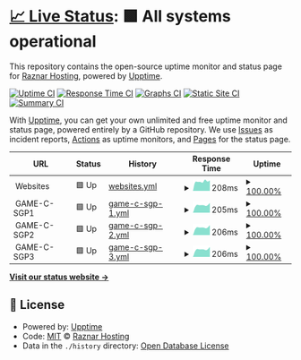 # [📈 Live Status](https://uptime.raznar.id): <!--live status--> **🟩 All systems operational**

This repository contains the open-source uptime monitor and status page for [Raznar Hosting](https://raznar.id/), powered by [Upptime](https://github.com/upptime/upptime).

[![Uptime CI](https://github.com/Raznar-Hosting/uptime-monitor/workflows/Uptime%20CI/badge.svg)](https://github.com/Raznar-Hosting/uptime-monitor/actions?query=workflow%3A%22Uptime+CI%22)
[![Response Time CI](https://github.com/Raznar-Hosting/uptime-monitor/workflows/Response%20Time%20CI/badge.svg)](https://github.com/Raznar-Hosting/uptime-monitor/actions?query=workflow%3A%22Response+Time+CI%22)
[![Graphs CI](https://github.com/Raznar-Hosting/uptime-monitor/workflows/Graphs%20CI/badge.svg)](https://github.com/Raznar-Hosting/uptime-monitor/actions?query=workflow%3A%22Graphs+CI%22)
[![Static Site CI](https://github.com/Raznar-Hosting/uptime-monitor/workflows/Static%20Site%20CI/badge.svg)](https://github.com/Raznar-Hosting/uptime-monitor/actions?query=workflow%3A%22Static+Site+CI%22)
[![Summary CI](https://github.com/Raznar-Hosting/uptime-monitor/workflows/Summary%20CI/badge.svg)](https://github.com/Raznar-Hosting/uptime-monitor/actions?query=workflow%3A%22Summary+CI%22)

With [Upptime](https://upptime.js.org), you can get your own unlimited and free uptime monitor and status page, powered entirely by a GitHub repository. We use [Issues](https://github.com/Raznar-Hosting/uptime-monitor/issues) as incident reports, [Actions](https://github.com/Raznar-Hosting/uptime-monitor/actions) as uptime monitors, and [Pages](https://uptime.raznar.id) for the status page.

<!--start: status pages-->
<!-- This summary is generated by Upptime (https://github.com/upptime/upptime) -->
<!-- Do not edit this manually, your changes will be overwritten -->
<!-- prettier-ignore -->
| URL | Status | History | Response Time | Uptime |
| --- | ------ | ------- | ------------- | ------ |
| <img alt="" src="https://favicons.githubusercontent.com/null" height="13"> Websites | 🟩 Up | [websites.yml](https://github.com/Raznar-Hosting/uptime-monitor/commits/HEAD/history/websites.yml) | <details><summary><img alt="Response time graph" src="./graphs/websites/response-time-week.png" height="20"> 208ms</summary><br><a href="https://uptime.raznar.id/history/websites"><img alt="Response time 207" src="https://img.shields.io/endpoint?url=https%3A%2F%2Fraw.githubusercontent.com%2FRaznar-Hosting%2Fuptime-monitor%2FHEAD%2Fapi%2Fwebsites%2Fresponse-time.json"></a><br><a href="https://uptime.raznar.id/history/websites"><img alt="24-hour response time 229" src="https://img.shields.io/endpoint?url=https%3A%2F%2Fraw.githubusercontent.com%2FRaznar-Hosting%2Fuptime-monitor%2FHEAD%2Fapi%2Fwebsites%2Fresponse-time-day.json"></a><br><a href="https://uptime.raznar.id/history/websites"><img alt="7-day response time 208" src="https://img.shields.io/endpoint?url=https%3A%2F%2Fraw.githubusercontent.com%2FRaznar-Hosting%2Fuptime-monitor%2FHEAD%2Fapi%2Fwebsites%2Fresponse-time-week.json"></a><br><a href="https://uptime.raznar.id/history/websites"><img alt="30-day response time 206" src="https://img.shields.io/endpoint?url=https%3A%2F%2Fraw.githubusercontent.com%2FRaznar-Hosting%2Fuptime-monitor%2FHEAD%2Fapi%2Fwebsites%2Fresponse-time-month.json"></a><br><a href="https://uptime.raznar.id/history/websites"><img alt="1-year response time 207" src="https://img.shields.io/endpoint?url=https%3A%2F%2Fraw.githubusercontent.com%2FRaznar-Hosting%2Fuptime-monitor%2FHEAD%2Fapi%2Fwebsites%2Fresponse-time-year.json"></a></details> | <details><summary><a href="https://uptime.raznar.id/history/websites">100.00%</a></summary><a href="https://uptime.raznar.id/history/websites"><img alt="All-time uptime 100.00%" src="https://img.shields.io/endpoint?url=https%3A%2F%2Fraw.githubusercontent.com%2FRaznar-Hosting%2Fuptime-monitor%2FHEAD%2Fapi%2Fwebsites%2Fuptime.json"></a><br><a href="https://uptime.raznar.id/history/websites"><img alt="24-hour uptime 100.00%" src="https://img.shields.io/endpoint?url=https%3A%2F%2Fraw.githubusercontent.com%2FRaznar-Hosting%2Fuptime-monitor%2FHEAD%2Fapi%2Fwebsites%2Fuptime-day.json"></a><br><a href="https://uptime.raznar.id/history/websites"><img alt="7-day uptime 100.00%" src="https://img.shields.io/endpoint?url=https%3A%2F%2Fraw.githubusercontent.com%2FRaznar-Hosting%2Fuptime-monitor%2FHEAD%2Fapi%2Fwebsites%2Fuptime-week.json"></a><br><a href="https://uptime.raznar.id/history/websites"><img alt="30-day uptime 100.00%" src="https://img.shields.io/endpoint?url=https%3A%2F%2Fraw.githubusercontent.com%2FRaznar-Hosting%2Fuptime-monitor%2FHEAD%2Fapi%2Fwebsites%2Fuptime-month.json"></a><br><a href="https://uptime.raznar.id/history/websites"><img alt="1-year uptime 100.00%" src="https://img.shields.io/endpoint?url=https%3A%2F%2Fraw.githubusercontent.com%2FRaznar-Hosting%2Fuptime-monitor%2FHEAD%2Fapi%2Fwebsites%2Fuptime-year.json"></a></details>
| <img alt="" src="https://favicons.githubusercontent.com/null" height="13"> GAME-C-SGP1 | 🟩 Up | [game-c-sgp-1.yml](https://github.com/Raznar-Hosting/uptime-monitor/commits/HEAD/history/game-c-sgp-1.yml) | <details><summary><img alt="Response time graph" src="./graphs/game-c-sgp-1/response-time-week.png" height="20"> 205ms</summary><br><a href="https://uptime.raznar.id/history/game-c-sgp-1"><img alt="Response time 215" src="https://img.shields.io/endpoint?url=https%3A%2F%2Fraw.githubusercontent.com%2FRaznar-Hosting%2Fuptime-monitor%2FHEAD%2Fapi%2Fgame-c-sgp-1%2Fresponse-time.json"></a><br><a href="https://uptime.raznar.id/history/game-c-sgp-1"><img alt="24-hour response time 0" src="https://img.shields.io/endpoint?url=https%3A%2F%2Fraw.githubusercontent.com%2FRaznar-Hosting%2Fuptime-monitor%2FHEAD%2Fapi%2Fgame-c-sgp-1%2Fresponse-time-day.json"></a><br><a href="https://uptime.raznar.id/history/game-c-sgp-1"><img alt="7-day response time 205" src="https://img.shields.io/endpoint?url=https%3A%2F%2Fraw.githubusercontent.com%2FRaznar-Hosting%2Fuptime-monitor%2FHEAD%2Fapi%2Fgame-c-sgp-1%2Fresponse-time-week.json"></a><br><a href="https://uptime.raznar.id/history/game-c-sgp-1"><img alt="30-day response time 207" src="https://img.shields.io/endpoint?url=https%3A%2F%2Fraw.githubusercontent.com%2FRaznar-Hosting%2Fuptime-monitor%2FHEAD%2Fapi%2Fgame-c-sgp-1%2Fresponse-time-month.json"></a><br><a href="https://uptime.raznar.id/history/game-c-sgp-1"><img alt="1-year response time 215" src="https://img.shields.io/endpoint?url=https%3A%2F%2Fraw.githubusercontent.com%2FRaznar-Hosting%2Fuptime-monitor%2FHEAD%2Fapi%2Fgame-c-sgp-1%2Fresponse-time-year.json"></a></details> | <details><summary><a href="https://uptime.raznar.id/history/game-c-sgp-1">100.00%</a></summary><a href="https://uptime.raznar.id/history/game-c-sgp-1"><img alt="All-time uptime 99.95%" src="https://img.shields.io/endpoint?url=https%3A%2F%2Fraw.githubusercontent.com%2FRaznar-Hosting%2Fuptime-monitor%2FHEAD%2Fapi%2Fgame-c-sgp-1%2Fuptime.json"></a><br><a href="https://uptime.raznar.id/history/game-c-sgp-1"><img alt="24-hour uptime 100.00%" src="https://img.shields.io/endpoint?url=https%3A%2F%2Fraw.githubusercontent.com%2FRaznar-Hosting%2Fuptime-monitor%2FHEAD%2Fapi%2Fgame-c-sgp-1%2Fuptime-day.json"></a><br><a href="https://uptime.raznar.id/history/game-c-sgp-1"><img alt="7-day uptime 100.00%" src="https://img.shields.io/endpoint?url=https%3A%2F%2Fraw.githubusercontent.com%2FRaznar-Hosting%2Fuptime-monitor%2FHEAD%2Fapi%2Fgame-c-sgp-1%2Fuptime-week.json"></a><br><a href="https://uptime.raznar.id/history/game-c-sgp-1"><img alt="30-day uptime 100.00%" src="https://img.shields.io/endpoint?url=https%3A%2F%2Fraw.githubusercontent.com%2FRaznar-Hosting%2Fuptime-monitor%2FHEAD%2Fapi%2Fgame-c-sgp-1%2Fuptime-month.json"></a><br><a href="https://uptime.raznar.id/history/game-c-sgp-1"><img alt="1-year uptime 99.95%" src="https://img.shields.io/endpoint?url=https%3A%2F%2Fraw.githubusercontent.com%2FRaznar-Hosting%2Fuptime-monitor%2FHEAD%2Fapi%2Fgame-c-sgp-1%2Fuptime-year.json"></a></details>
| <img alt="" src="https://favicons.githubusercontent.com/null" height="13"> GAME-C-SGP2 | 🟩 Up | [game-c-sgp-2.yml](https://github.com/Raznar-Hosting/uptime-monitor/commits/HEAD/history/game-c-sgp-2.yml) | <details><summary><img alt="Response time graph" src="./graphs/game-c-sgp-2/response-time-week.png" height="20"> 206ms</summary><br><a href="https://uptime.raznar.id/history/game-c-sgp-2"><img alt="Response time 217" src="https://img.shields.io/endpoint?url=https%3A%2F%2Fraw.githubusercontent.com%2FRaznar-Hosting%2Fuptime-monitor%2FHEAD%2Fapi%2Fgame-c-sgp-2%2Fresponse-time.json"></a><br><a href="https://uptime.raznar.id/history/game-c-sgp-2"><img alt="24-hour response time 0" src="https://img.shields.io/endpoint?url=https%3A%2F%2Fraw.githubusercontent.com%2FRaznar-Hosting%2Fuptime-monitor%2FHEAD%2Fapi%2Fgame-c-sgp-2%2Fresponse-time-day.json"></a><br><a href="https://uptime.raznar.id/history/game-c-sgp-2"><img alt="7-day response time 206" src="https://img.shields.io/endpoint?url=https%3A%2F%2Fraw.githubusercontent.com%2FRaznar-Hosting%2Fuptime-monitor%2FHEAD%2Fapi%2Fgame-c-sgp-2%2Fresponse-time-week.json"></a><br><a href="https://uptime.raznar.id/history/game-c-sgp-2"><img alt="30-day response time 201" src="https://img.shields.io/endpoint?url=https%3A%2F%2Fraw.githubusercontent.com%2FRaznar-Hosting%2Fuptime-monitor%2FHEAD%2Fapi%2Fgame-c-sgp-2%2Fresponse-time-month.json"></a><br><a href="https://uptime.raznar.id/history/game-c-sgp-2"><img alt="1-year response time 217" src="https://img.shields.io/endpoint?url=https%3A%2F%2Fraw.githubusercontent.com%2FRaznar-Hosting%2Fuptime-monitor%2FHEAD%2Fapi%2Fgame-c-sgp-2%2Fresponse-time-year.json"></a></details> | <details><summary><a href="https://uptime.raznar.id/history/game-c-sgp-2">100.00%</a></summary><a href="https://uptime.raznar.id/history/game-c-sgp-2"><img alt="All-time uptime 99.95%" src="https://img.shields.io/endpoint?url=https%3A%2F%2Fraw.githubusercontent.com%2FRaznar-Hosting%2Fuptime-monitor%2FHEAD%2Fapi%2Fgame-c-sgp-2%2Fuptime.json"></a><br><a href="https://uptime.raznar.id/history/game-c-sgp-2"><img alt="24-hour uptime 100.00%" src="https://img.shields.io/endpoint?url=https%3A%2F%2Fraw.githubusercontent.com%2FRaznar-Hosting%2Fuptime-monitor%2FHEAD%2Fapi%2Fgame-c-sgp-2%2Fuptime-day.json"></a><br><a href="https://uptime.raznar.id/history/game-c-sgp-2"><img alt="7-day uptime 100.00%" src="https://img.shields.io/endpoint?url=https%3A%2F%2Fraw.githubusercontent.com%2FRaznar-Hosting%2Fuptime-monitor%2FHEAD%2Fapi%2Fgame-c-sgp-2%2Fuptime-week.json"></a><br><a href="https://uptime.raznar.id/history/game-c-sgp-2"><img alt="30-day uptime 100.00%" src="https://img.shields.io/endpoint?url=https%3A%2F%2Fraw.githubusercontent.com%2FRaznar-Hosting%2Fuptime-monitor%2FHEAD%2Fapi%2Fgame-c-sgp-2%2Fuptime-month.json"></a><br><a href="https://uptime.raznar.id/history/game-c-sgp-2"><img alt="1-year uptime 99.95%" src="https://img.shields.io/endpoint?url=https%3A%2F%2Fraw.githubusercontent.com%2FRaznar-Hosting%2Fuptime-monitor%2FHEAD%2Fapi%2Fgame-c-sgp-2%2Fuptime-year.json"></a></details>
| <img alt="" src="https://favicons.githubusercontent.com/null" height="13"> GAME-C-SGP3 | 🟩 Up | [game-c-sgp-3.yml](https://github.com/Raznar-Hosting/uptime-monitor/commits/HEAD/history/game-c-sgp-3.yml) | <details><summary><img alt="Response time graph" src="./graphs/game-c-sgp-3/response-time-week.png" height="20"> 206ms</summary><br><a href="https://uptime.raznar.id/history/game-c-sgp-3"><img alt="Response time 208" src="https://img.shields.io/endpoint?url=https%3A%2F%2Fraw.githubusercontent.com%2FRaznar-Hosting%2Fuptime-monitor%2FHEAD%2Fapi%2Fgame-c-sgp-3%2Fresponse-time.json"></a><br><a href="https://uptime.raznar.id/history/game-c-sgp-3"><img alt="24-hour response time 0" src="https://img.shields.io/endpoint?url=https%3A%2F%2Fraw.githubusercontent.com%2FRaznar-Hosting%2Fuptime-monitor%2FHEAD%2Fapi%2Fgame-c-sgp-3%2Fresponse-time-day.json"></a><br><a href="https://uptime.raznar.id/history/game-c-sgp-3"><img alt="7-day response time 206" src="https://img.shields.io/endpoint?url=https%3A%2F%2Fraw.githubusercontent.com%2FRaznar-Hosting%2Fuptime-monitor%2FHEAD%2Fapi%2Fgame-c-sgp-3%2Fresponse-time-week.json"></a><br><a href="https://uptime.raznar.id/history/game-c-sgp-3"><img alt="30-day response time 202" src="https://img.shields.io/endpoint?url=https%3A%2F%2Fraw.githubusercontent.com%2FRaznar-Hosting%2Fuptime-monitor%2FHEAD%2Fapi%2Fgame-c-sgp-3%2Fresponse-time-month.json"></a><br><a href="https://uptime.raznar.id/history/game-c-sgp-3"><img alt="1-year response time 208" src="https://img.shields.io/endpoint?url=https%3A%2F%2Fraw.githubusercontent.com%2FRaznar-Hosting%2Fuptime-monitor%2FHEAD%2Fapi%2Fgame-c-sgp-3%2Fresponse-time-year.json"></a></details> | <details><summary><a href="https://uptime.raznar.id/history/game-c-sgp-3">100.00%</a></summary><a href="https://uptime.raznar.id/history/game-c-sgp-3"><img alt="All-time uptime 100.00%" src="https://img.shields.io/endpoint?url=https%3A%2F%2Fraw.githubusercontent.com%2FRaznar-Hosting%2Fuptime-monitor%2FHEAD%2Fapi%2Fgame-c-sgp-3%2Fuptime.json"></a><br><a href="https://uptime.raznar.id/history/game-c-sgp-3"><img alt="24-hour uptime 100.00%" src="https://img.shields.io/endpoint?url=https%3A%2F%2Fraw.githubusercontent.com%2FRaznar-Hosting%2Fuptime-monitor%2FHEAD%2Fapi%2Fgame-c-sgp-3%2Fuptime-day.json"></a><br><a href="https://uptime.raznar.id/history/game-c-sgp-3"><img alt="7-day uptime 100.00%" src="https://img.shields.io/endpoint?url=https%3A%2F%2Fraw.githubusercontent.com%2FRaznar-Hosting%2Fuptime-monitor%2FHEAD%2Fapi%2Fgame-c-sgp-3%2Fuptime-week.json"></a><br><a href="https://uptime.raznar.id/history/game-c-sgp-3"><img alt="30-day uptime 100.00%" src="https://img.shields.io/endpoint?url=https%3A%2F%2Fraw.githubusercontent.com%2FRaznar-Hosting%2Fuptime-monitor%2FHEAD%2Fapi%2Fgame-c-sgp-3%2Fuptime-month.json"></a><br><a href="https://uptime.raznar.id/history/game-c-sgp-3"><img alt="1-year uptime 100.00%" src="https://img.shields.io/endpoint?url=https%3A%2F%2Fraw.githubusercontent.com%2FRaznar-Hosting%2Fuptime-monitor%2FHEAD%2Fapi%2Fgame-c-sgp-3%2Fuptime-year.json"></a></details>

<!--end: status pages-->

[**Visit our status website →**](https://uptime.raznar.id)

## 📄 License

- Powered by: [Upptime](https://github.com/upptime/upptime)
- Code: [MIT](./LICENSE) © [Raznar Hosting](https://raznar.id/)
- Data in the `./history` directory: [Open Database License](https://opendatacommons.org/licenses/odbl/1-0/)

